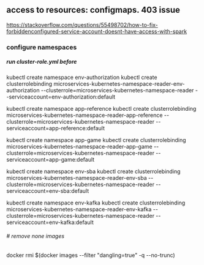 ## access to resources: configmaps. 403 issue

https://stackoverflow.com/questions/55498702/how-to-fix-forbiddenconfigured-service-account-doesnt-have-access-with-spark

### configure namespaces

##### run cluster-role.yml before

kubectl create namespace env-authorization kubectl create clusterrolebinding
microservices-kubernetes-namespace-reader-env-authorization --clusterrole=microservices-kubernetes-namespace-reader
--serviceaccount=env-authorization:default

kubectl create namespace app-reference kubectl create clusterrolebinding
microservices-kubernetes-namespace-reader-app-reference --clusterrole=microservices-kubernetes-namespace-reader
--serviceaccount=app-reference:default

kubectl create namespace app-game kubectl create clusterrolebinding microservices-kubernetes-namespace-reader-app-game
--clusterrole=microservices-kubernetes-namespace-reader --serviceaccount=app-game:default

kubectl create namespace env-sba kubectl create clusterrolebinding microservices-kubernetes-namespace-reader-env-sba
--clusterrole=microservices-kubernetes-namespace-reader --serviceaccount=env-sba:default

kubectl create namespace env-kafka kubectl create clusterrolebinding microservices-kubernetes-namespace-reader-env-kafka
--clusterrole=microservices-kubernetes-namespace-reader --serviceaccount=env-kafka:default

###### # remove none images

docker rmi $(docker images --filter "dangling=true" -q --no-trunc)
